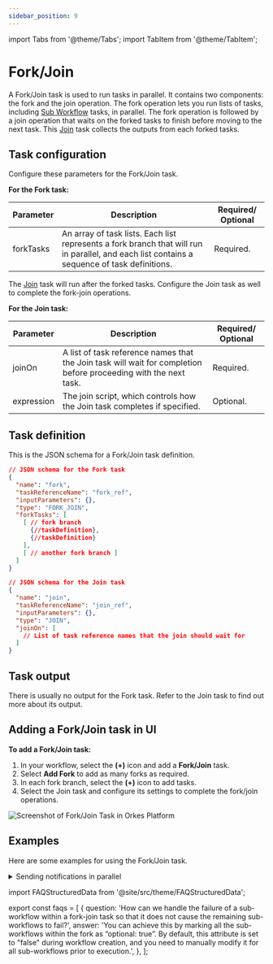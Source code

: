 ```yaml
---
sidebar_position: 9
---
```


import Tabs from '@theme/Tabs';
import TabItem from '@theme/TabItem';

# Fork/Join 

A Fork/Join task is used to run tasks in parallel. It contains two components: the fork and the join operation. The fork operation lets you run lists of tasks, including [Sub Workflow](./sub-workflow) tasks, in parallel. The fork operation is followed by a join operation that waits on the forked tasks to finish before moving to the next task. This [Join](./join) task collects the outputs from each forked tasks.

## Task configuration
Configure these parameters for the Fork/Join task.

**For the Fork task:**

| Parameter     | Description                                                                                                                                                                                                | Required/ Optional |
| ------------- | ---------------------------------------------------------------------------------------------------------------------------------------------------------------------------------------------------------- | ------------- |
| forkTasks | An array of task lists. Each list represents a fork branch that will run in parallel, and each list contains a sequence of task definitions. | Required. |

The [Join](./join) task will run after the forked tasks. Configure the Join task as well to complete the fork-join operations.

**For the Join task:**

| Parameter     | Description                                                                                                                                                                                                | Required/ Optional |
| ------------- | ---------------------------------------------------------------------------------------------------------------------------------------------------------------------------------------------------------- | ------------- |
| joinOn | A list of task reference names that the Join task will wait for completion before proceeding with the next task. | Required. |
| expression | The join script, which controls how the Join task completes if specified. | Optional. |


## Task definition
This is the JSON schema for a Fork/Join task definition.

```json
// JSON schema for the Fork task
{
  "name": "fork",
  "taskReferenceName": "fork_ref",
  "inputParameters": {},
  "type": "FORK_JOIN",
  "forkTasks": [
    [ // fork branch
      {//taskDefinition},
      {//taskDefinition}
    ],
    [ // another fork branch ]
  ]
}

// JSON schema for the Join task
{
  "name": "join",
  "taskReferenceName": "join_ref",
  "inputParameters": {},
  "type": "JOIN",
  "joinOn": [
    // List of task reference names that the join should wait for
  ]
}
```

## Task output
There is usually no output for the Fork task. Refer to the Join task to find out more about its output.


## Adding a Fork/Join task in UI
**To add a Fork/Join task:**
1. In your workflow, select the **(+)** icon and add a **Fork/Join** task.
2. Select **Add Fork** to add as many forks as required.
3. In each fork branch, select the **(+)** icon to add tasks.
4. Select the Join task and configure its settings to complete the fork/join operations.

<p><img src="/content/img/Task-References/fork_join_task_reference.png" alt="Screenshot of Fork/Join Task in Orkes Platform"/></p>



## Examples
Here are some examples for using the Fork/Join task.

<details><summary>Sending notifications in parallel</summary>
<p>
IIn this example workflow, three notifications are sent: email, SMS, and HTTP. Since none of these tasks depend on each other, they can be run in parallel with a Fork/Join task. The workflow diagram looks like this:
<p align="center"><img src="/content/img/fork-join-example.png" alt="Fork Join Example" width="90%" height="auto"></img></p>

Each fork runs tasks for each notification type (email, SMS, HTTP) in parallel, meaning that they are run independently. Here is the workflow definition:

```json
// workflow definition

[
  {
    "name": "fork_join",
    "taskReferenceName": "my_fork_join_ref",
    "type": "FORK_JOIN",
    "forkTasks": [
      [
        {
          "name": "process_notification_payload",
          "taskReferenceName": "process_notification_payload_email",
          "type": "SIMPLE"
        },
        {
          "name": "email_notification",
          "taskReferenceName": "email_notification_ref",
          "type": "SIMPLE"
        }
      ],
      [
        {
          "name": "process_notification_payload",
          "taskReferenceName": "process_notification_payload_sms",
          "type": "SIMPLE"
        },
        {
          "name": "sms_notification",
          "taskReferenceName": "sms_notification_ref",
          "type": "SIMPLE"
        }
      ],
      [
        {
          "name": "process_notification_payload",
          "taskReferenceName": "process_notification_payload_http",
          "type": "SIMPLE"
        },
        {
          "name": "http_notification",
          "taskReferenceName": "http_notification_ref",
          "type": "SIMPLE"
        }
      ]
    ]
  },
  {
    "name": "notification_join",
    "taskReferenceName": "notification_join_ref",
    "type": "JOIN",
    "joinOn": [
      "email_notification_ref",
      "sms_notification_ref"
    ]
  }
]
```
Although there are three forks running in parallel, only two forks are required to continue with the workflow. The parameter `joinOn` is defined so that only email and SMS tasks are to be joined, leaving the HTTP task as optional for the completion of the Join task.

This workflow is completed when the email and SMS notifications are sent and does not depend on the HTTP notification status.

This is the output of notification_join. The output is a map, where the keys are the reference names of tasks being joined and the corresponding values are the outputs of those tasks.

```json
// Join task output

{
  "email_notification_ref": {
    "email_sent_at": "2021-11-06T07:37:17+0000",
    "email_sent_to": "test@example.com"
  },
  "sms_notification_ref": {
    "sms_sent_at": "2021-11-06T07:37:17+0129",
    "sms_sent_to": "+1-xxx-xxx-xxxx"
  }
}
```
</p>
</details>


<FAQStructuredData faqs={faqs} />

import FAQStructuredData from '@site/src/theme/FAQStructuredData';

export const faqs = [
  {
    question: 'How can we handle the failure of a sub-workflow within a fork-join task so that it does not cause the remaining sub-workflows to fail?',
    answer:
      'You can achieve this by marking all the sub-workflows within the fork as “optional: true”. By default, this attribute is set to "false" during workflow creation, and you need to manually modify it for all sub-workflows prior to execution.',
  },
];